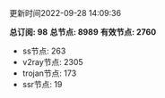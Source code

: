 更新时间2022-09-28 14:09:36

**总订阅: 98**
**总节点: 8989**
**有效节点: 2760**
- ss节点: 263
- v2ray节点: 2305
- trojan节点: 173
- ssr节点: 19
